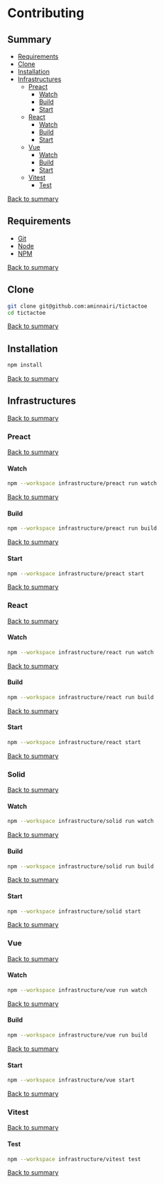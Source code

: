 # Contributing

## Summary

- [Requirements](#requirements)
- [Clone](#clone)
- [Installation](#installation)
- [Infrastructures](#infrastructures)
  - [Preact](#preact)
    - [Watch](#watch)
    - [Build](#build)
    - [Start](#start)
  - [React](#react)
    - [Watch](#watch-1)
    - [Build](#build-1)
    - [Start](#start-1)
  - [Vue](#vue)
    - [Watch](#watch-2)
    - [Build](#build-2)
    - [Start](#start-2)
  - [Vitest](#vitest)
    - [Test](#test)

[Back to summary](#summary)

## Requirements

- [Git](https://git-scm.com/)
- [Node](https://nodejs.org/en)
- [NPM](https://www.npmjs.com/)

[Back to summary](#summary)

## Clone

```bash
git clone git@github.com:aminnairi/tictactoe
cd tictactoe
```

[Back to summary](#summary)

## Installation

```bash
npm install
```

[Back to summary](#summary)

## Infrastructures

[Back to summary](#summary)

### Preact

[Back to summary](#summary)

#### Watch

```bash
npm --workspace infrastructure/preact run watch
```
[Back to summary](#summary)

#### Build

```bash
npm --workspace infrastructure/preact run build
```

[Back to summary](#summary)

#### Start

```bash
npm --workspace infrastructure/preact start
```

[Back to summary](#summary)

### React

[Back to summary](#summary)

#### Watch

```bash
npm --workspace infrastructure/react run watch
```
[Back to summary](#summary)

#### Build

```bash
npm --workspace infrastructure/react run build
```

[Back to summary](#summary)

#### Start

```bash
npm --workspace infrastructure/react start
```

[Back to summary](#summary)

### Solid

[Back to summary](#summary)

#### Watch

```bash
npm --workspace infrastructure/solid run watch
```
[Back to summary](#summary)

#### Build

```bash
npm --workspace infrastructure/solid run build
```

[Back to summary](#summary)

#### Start

```bash
npm --workspace infrastructure/solid start
```

[Back to summary](#summary)

### Vue

[Back to summary](#summary)

#### Watch

```bash
npm --workspace infrastructure/vue run watch
```

[Back to summary](#summary)

#### Build

```bash
npm --workspace infrastructure/vue run build
```

[Back to summary](#summary)

#### Start

```bash
npm --workspace infrastructure/vue start
```

[Back to summary](#summary)

### Vitest

[Back to summary](#summary)

#### Test

```bash
npm --workspace infrastructure/vitest test
```

[Back to summary](#summary)
